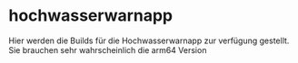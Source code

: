 # hochwasserwarnapp
Hier werden die Builds für die Hochwasserwarnapp zur verfügung gestellt.
Sie brauchen sehr wahrscheinlich die arm64 Version
